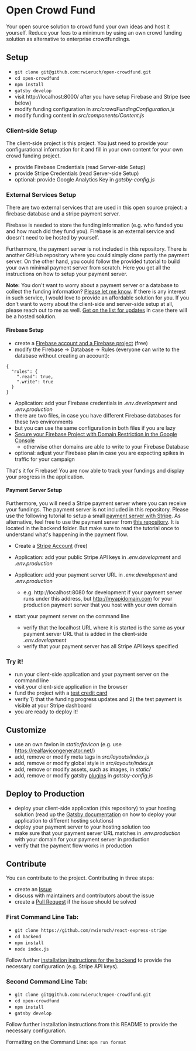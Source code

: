 # Open Crowd Fund

Your open source solution to crowd fund your own ideas and host it yourself. Reduce your fees to a minimum by using an own crowd funding solution as alternative to enterprise crowdfundings.

## Setup

* `git clone git@github.com:rwieruch/open-crowdfund.git`
* `cd open-crowdfund`
* `npm install`
* `gatsby develop`
* visit http://localhost:8000/ after you have setup Firebase and Stripe (see below)
* modify funding configuration in *src/crowdFundingConfiguration.js*
* modify funding content in *src/components/Content.js*

### Client-side Setup

The client-side project is this project. You just need to provide your configurational information for it and fill in your own content for your own crowd funding project.

* provide Firebase Credentials (read Server-side Setup)
* provide Stripe Credentials (read Server-side Setup)
* optional: provide Google Analytics Key in *gatsby-config.js*

### External Services Setup

There are two external services that are used in this open source project: a firebase database and a stripe payment server.

Firebase is needed to store the funding information (e.g. who funded you and how much did they fund you). Firebase is an external service and doesn't need to be hosted by yourself.

Furthermore, the payment server is not included in this repository. There is another GitHub repository where you could simply clone partly the payment server. On the other hand, you could follow the provided tutorial to build your own minimal payment server from scratch. Here you get all the instructions on how to setup your payment server.

**Note:** You don't want to worry about a payment server or a database to collect the funding information? [Please let me know](mailto:rwieruch@fastmail.com?Subject=Hello%20Open%20Crowdfund). If there is any interest in such service, I would love to provide an affordable solution for you. If you don't want to worry about the client-side and server-side setup at all, please reach out to me as well. [Get on the list for updates](https://www.getrevue.co/profile/open-crowdfund) in case there will be a hosted solution.

#### Firebase Setup

* create a [Firebase account and a Firebase project](https://firebase.google.com/) (free)
* modify the Firebase -> Database -> Rules (everyone can write to the database without creating an account):

```
{
  "rules": {
    ".read": true,
    ".write": true
  }
}
```

* Application: add your Firebase credentials in *.env.development* and *.env.production*
 * there are two files, in case you have different Firebase databases for these two environments
 * but you can use the same configuration in both files if you are lazy
* [Secure your Firebase Project with Domain Restriction in the Google Console](https://stackoverflow.com/questions/35418143/how-to-restrict-firebase-data-modification)
  * otherwise other domains are able to write to your Firebase Database
* optional: adjust your Firebase plan in case you are expecting spikes in traffic for your campaign

That's it for Firebase! You are now able to track your fundings and display your progress in the application.

#### Payment Server Setup

Furthermore, you will need a Stripe payment server where you can receive your fundings. The payment server is not included in this repository. Please use the following tutorial to setup a small [payment server with Stripe](https://github.com/rwieruch/react-express-stripe). As alternative, feel free to use the payment server from [this repository](https://github.com/rwieruch/react-express-stripe). It is located in the backend folder. But make sure to read the tutorial once to understand what's happening in the payment flow.

* Create a [Stripe Account](https://stripe.com/) (free)
* Application: add your public Stripe API keys in *.env.development* and *.env.production*
* Application: add your payment server URL in *.env.development* and *.env.production*
  * e.g. http://localhost:8080 for development if your payment server runs under this address, but http://myapidomain.com for your production payment server that you host with your own domain

* start your payment server on the command line
  * verify that the localhost URL where it is started is the same as your payment server URL that is added in the client-side *.env.development*
  * verify that your payment server has all Stripe API keys specified

### Try it!

* run your client-side application and your payment server on the command line
* visit your client-side application in the browser
* fund the project with a [test credit card](https://stripe.com/docs/testing#cards)
* verify 1) that the funding progress updates and 2) the test payment is visible at your Stripe dashboard
* you are ready to deploy it!

## Customize

* use an own favion in *static/favicon* (e.g. use https://realfavicongenerator.net/)
* add, remove or modify meta tags in *src/layouts/index.js*
* add, remove or modify global style in *src/layouts/index.js*
* add, remove or modify assets, such as images, in *static/*
* add, remove or modify gatsby [plugins](https://www.gatsbyjs.org/docs/plugins/) in *gatsby-config.js*

## Deploy to Production

* deploy your client-side application (this repository) to your hosting solution (read up the [Gatsby documentation](https://www.gatsbyjs.org) on how to deploy your application to different hosting solutions)
* deploy your payment server to your hosting solution too
* make sure that your payment server URL matches in *.env.production* with your domain for your payment server in production
* verify that the payment flow works in production

## Contribute

You can contribute to the project. Contributing in three steps:

* create an [Issue](https://github.com/rwieruch/open-crowdfund/issues)
* discuss with maintainers and contributors about the issue
* create a [Pull Request](https://github.com/rwieruch/open-crowdfund/pulls) if the issue should be solved

### First Command Line Tab:

* `git clone https://github.com/rwieruch/react-express-stripe`
* `cd backend`
* `npm install`
* `node index.js`

Follow further [installation instructions for the backend](https://github.com/rwieruch/react-express-stripe) to provide the necessary configuration (e.g. Stripe API keys).

### Second Command Line Tab:

* `git clone git@github.com:rwieruch/open-crowdfund.git`
* `cd open-crowdfund`
* `npm install`
* `gatsby develop`

Follow further installation instructions from this README to provide the necessary configuration.

Formatting on the Command Line: `npm run format`
